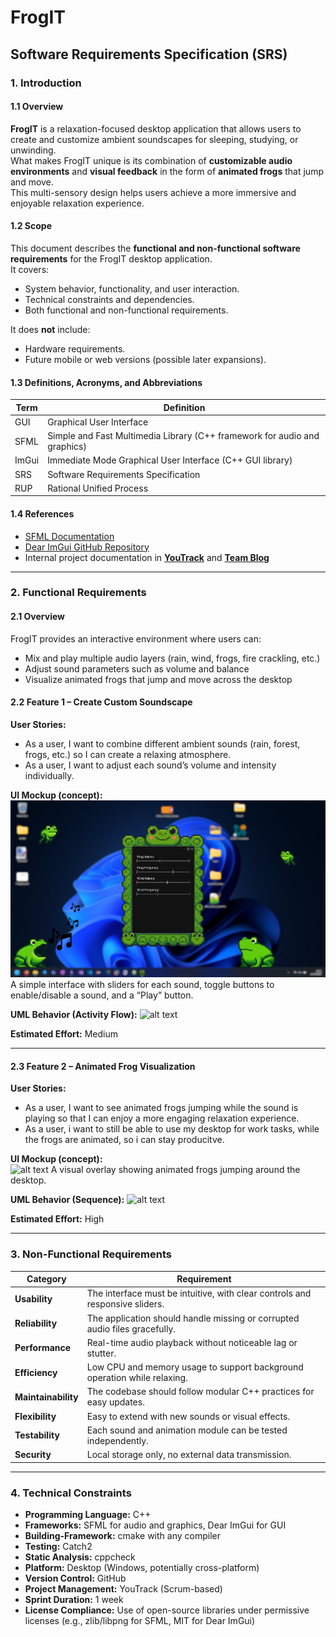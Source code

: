 # FrogIT

## Software Requirements Specification (SRS)

### 1. Introduction

#### 1.1 Overview

**FrogIT** is a relaxation-focused desktop application that allows users to create and customize ambient soundscapes for sleeping, studying, or unwinding.  
What makes FrogIT unique is its combination of **customizable audio environments** and **visual feedback** in the form of **animated frogs** that jump and move.  
This multi-sensory design helps users achieve a more immersive and enjoyable relaxation experience.

#### 1.2 Scope

This document describes the **functional and non-functional software requirements** for the FrogIT desktop application.  
It covers:

- System behavior, functionality, and user interaction.
- Technical constraints and dependencies.
- Both functional and non-functional requirements.

It does **not** include:

- Hardware requirements.
- Future mobile or web versions (possible later expansions).

#### 1.3 Definitions, Acronyms, and Abbreviations

|Term|Definition|
|---|---|
|GUI|Graphical User Interface|
|SFML|Simple and Fast Multimedia Library (C++ framework for audio and graphics)|
|ImGui|Immediate Mode Graphical User Interface (C++ GUI library)|
|SRS|Software Requirements Specification|
|RUP|Rational Unified Process|

#### 1.4 References

- [SFML Documentation](https://www.sfml-dev.org/documentation/3.0.2)
- [Dear ImGui GitHub Repository](https://github.com/ocornut/imgui)
- Internal project documentation in [**YouTrack**](https://youtrack.fsn1.mo-ri.tz/dashboard) and [**Team Blog**](https://github.com/RyhoBtw/FrogIT/discussions)

---

### 2. Functional Requirements

#### 2.1 Overview

FrogIT provides an interactive environment where users can:

- Mix and play multiple audio layers (rain, wind, frogs, fire crackling, etc.)
- Adjust sound parameters such as volume and balance
- Visualize animated frogs that jump and move across the desktop

#### 2.2 Feature 1 – Create Custom Soundscape

**User Stories:**

- As a user, I want to combine different ambient sounds (rain, forest, frogs, etc.) so I can create a relaxing atmosphere.
- As a user, I want to adjust each sound’s volume and intensity individually.

**UI Mockup (concept):**
![Mockup2](docs/mockup2.png)
A simple interface with sliders for each sound, toggle buttons to enable/disable a sound, and a “Play” button.

**UML Behavior (Activity Flow):**
![alt text](Isolated.png "Title")

**Estimated Effort:** Medium

---

#### 2.3 Feature 2 – Animated Frog Visualization

**User Stories:**

- As a user, I want to see animated frogs jumping while the sound is playing so that I can enjoy a more engaging relaxation experience.
- As a user, i want to still be able to use my desktop for work tasks, while the frogs are animated, so i can stay producitve.

**UI Mockup (concept):**  
![alt text](Isolated.png "Title")
A visual overlay showing animated frogs jumping around the desktop.

**UML Behavior (Sequence):**
![alt text](Isolated.png "Title")

**Estimated Effort:** High

---

### 3. Non-Functional Requirements

| Category            | Requirement                                                                  |
| ------------------- | ---------------------------------------------------------------------------- |
| **Usability**       | The interface must be intuitive, with clear controls and responsive sliders. |
| **Reliability**     | The application should handle missing or corrupted audio files gracefully.   |
| **Performance**     | Real-time audio playback without noticeable lag or stutter.                  |
| **Efficiency**      | Low CPU and memory usage to support background operation while relaxing.     |
| **Maintainability** | The codebase should follow modular C++ practices for easy updates.           |
| **Flexibility**     | Easy to extend with new sounds or visual effects.                            |
| **Testability**     | Each sound and animation module can be tested independently.                 |
| **Security**        | Local storage only, no external data transmission.                           |

---

### 4. Technical Constraints

- **Programming Language:** C++
- **Frameworks:** SFML for audio and graphics, Dear ImGui for GUI
- **Building-Framework:** cmake with any compiler
- **Testing:** Catch2
- **Static Analysis:** cppcheck
- **Platform:** Desktop (Windows, potentially cross-platform)
- **Version Control:** GitHub
- **Project Management:** YouTrack (Scrum-based)
- **Sprint Duration:** 1 week
- **License Compliance:** Use of open-source libraries under permissive licenses (e.g., zlib/libpng for SFML, MIT for Dear ImGui)